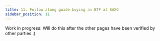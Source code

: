 ```yaml
---
title: 11. Follow along guide buying an ETF at SAXO
sidebar_position: 11
---
```


Work in progress: Will do this after the other pages have been verified by other parties :)

